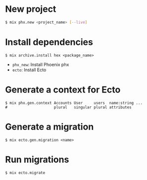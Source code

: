 # New project

```bash
$ mix phx.new <project_name> [--live]
```

# Install dependencies

```
$ mix archive.install hex <package_name>
```

* `phx_new`: Install Phoenix phx
* `ecto`: Install Ecto

# Generate a context for Ecto

```
$ mix phx.gen.context Accounts User     users  name:string ...
#                     plural   singular plural attributes
```
 
# Generate a migration

```
$ mix ecto.gen.migration <name>
```

# Run migrations

```
$ mix ecto.migrate
```
